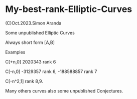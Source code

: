# My-best-rank-Elliptic-Curves

(C)Oct.2023.Simon Aranda

Some unpublished Elliptic Curves

Always short form [A,B] 

Examples

C[+n,0]  2020343 rank 6

C[-n,0] -3129357 rank 6,  -188588857 rank 7

C[-n^2,1] rank 8,9. 

Many others curves 
also some unpublished Conjectures.

